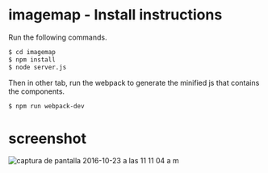 # imagemap - Install instructions

Run the following commands.

```sh
$ cd imagemap
$ npm install
$ node server.js
```
Then in other tab, run the webpack to generate the minified js that contains the components.

```sh
$ npm run webpack-dev
```
# screenshot

![captura de pantalla 2016-10-23 a las 11 11 04 a m](https://cloud.githubusercontent.com/assets/5234775/19628088/455aa364-9913-11e6-9aa8-070300eda9e4.png)

